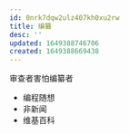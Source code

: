 ```yaml
---
id: 0nrk7dqw2ulz407kh0xu2rw
title: 编纂
desc: ''
updated: 1649388746706
created: 1649388669438
---
```



审查者害怕编纂者


- 编程随想
- 非新闻 
- 维基百科
